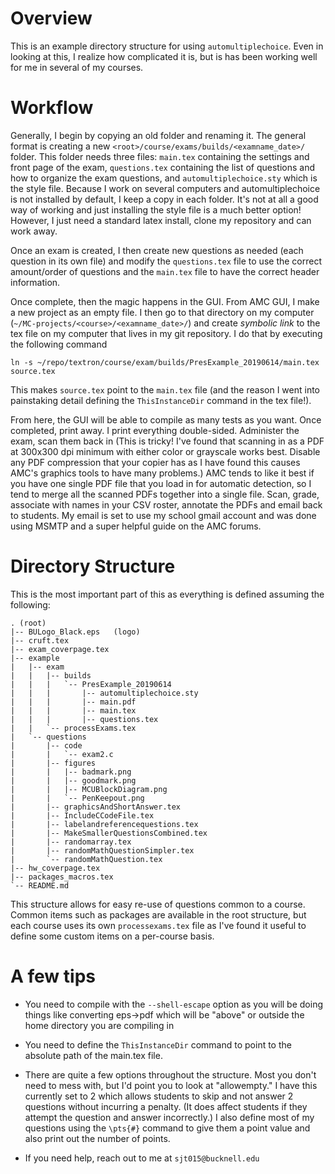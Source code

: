 Overview
========
This is an example directory structure for using `automultiplechoice`. Even in looking at this, I realize how complicated it is, but is has been working well for me in several of my courses.

# Workflow #

Generally, I begin by copying an old folder and renaming it. The general format is creating a new `<root>/course/exams/builds/<examname_date>/` folder. This folder needs three files: `main.tex` containing the settings and front page of the exam, `questions.tex` containing the list of questions and how to organize the exam questions, and `automultiplechoice.sty` which is the style file. Because I work on several computers and automultiplechoice is not installed by default, I keep a copy in each folder. It's not at all a good way of working and just installing the style file is a much better option! However, I just need a standard latex install, clone my repository and can work away.

Once an exam is created, I then create new questions as needed (each question in its own file) and modify the `questions.tex` file to use the correct amount/order of questions and the `main.tex` file to have the correct header information.

Once complete, then the magic happens in the GUI. From AMC GUI, I make a new project as an empty file. I then go to that directory on my computer (`~/MC-projects/<course>/<examname_date>/`) and create *symbolic link* to the tex file on my computer that lives in my git repository. I do that by executing the following command

`ln -s ~/repo/textron/course/exam/builds/PresExample_20190614/main.tex source.tex`

This makes `source.tex` point to the `main.tex` file (and the reason I went into painstaking detail defining the `ThisInstanceDir` command in the tex file!).

From here, the GUI will be able to compile as many tests as you want. Once completed, print away. I print everything double-sided. Administer the exam, scan them back in (This is tricky! I've found that scanning in as a PDF at 300x300 dpi minimum with either color or grayscale works best. Disable any PDF compression that your copier has as I have found this causes AMC's graphics tools to have many problems.) AMC tends to like it best if you have one single PDF file that you load in for automatic detection, so I tend to merge all the scanned PDFs together into a single file. Scan, grade, associate with names in your CSV roster, annotate the PDFs and email back to students. My email is set to use my school gmail account and was done using MSMTP and a super helpful guide on the AMC forums.

# Directory Structure #

This is the most important part of this as everything is defined assuming the following:

```
. (root)
|-- BULogo_Black.eps   (logo)
|-- cruft.tex
|-- exam_coverpage.tex
|-- example
|   |-- exam
|   |   |-- builds
|   |   |   `-- PresExample_20190614
|   |   |       |-- automultiplechoice.sty
|   |   |       |-- main.pdf
|   |   |       |-- main.tex
|   |   |       |-- questions.tex
|   |   `-- processExams.tex
|   `-- questions
|       |-- code
|       |   `-- exam2.c
|       |-- figures
|       |   |-- badmark.png
|       |   |-- goodmark.png
|       |   |-- MCUBlockDiagram.png
|       |   `-- PenKeepout.png
|       |-- graphicsAndShortAnswer.tex
|       |-- IncludeCCodeFile.tex
|       |-- labelandreferencequestions.tex
|       |-- MakeSmallerQuestionsCombined.tex
|       |-- randomarray.tex
|       |-- randomMathQuestionSimpler.tex
|       `-- randomMathQuestion.tex
|-- hw_coverpage.tex
|-- packages_macros.tex
`-- README.md
```

This structure allows for easy re-use of questions common to a course. Common items such as packages are available in the root structure, but each course uses its own `processexams.tex` file as I've found it useful to define some custom items on a per-course basis.

# A few tips #

- You need to compile with the `--shell-escape` option as you will be doing things like converting eps->pdf which will be "above" or outside the home directory you are compiling in
- You need to define the `ThisInstanceDir` command to point to the absolute path of the main.tex file.
- There are quite a few options throughout the structure. Most you don't need to mess with, but I'd point you to look at "allowempty." I have this currently set to 2 which allows students to skip and not answer 2 questions without incurring a penalty. (It does affect students if they attempt the question and answer incorrectly.) I also define most of my questions using the `\pts{#}` command to give them a point value and also print out the number of points.

- If you need help, reach out to me at `sjt015@bucknell.edu`
